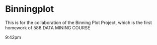# Binningplot
This is for the collaboration of the Binning Plot Project, which is the first homework of 588 DATA MINING COURSE

9:42pm
